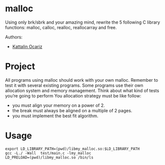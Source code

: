 # malloc
Using only brk/sbrk and your amazing mind, rewrite the 5 following C library functions: malloc, calloc,
realloc, reallocarray and free.

Authors:
* [Kattalin Ocariz](https://github.com/kocariz)
# Project
All programs using malloc should work with your own malloc. Remember to test it with
several existing programs.
Some programs use their own allocation system and memory management. Think
about what kind of tests you’re going to perform
You allocation strategy must be like follow:
* you must align your memory on a power of 2.
* the break must always be aligned on a multiple of 2 pages.
* you must implement the best fit algorithm.
# Usage
```
export LD_LIBRARY_PATH=(pwd)/libmy_malloc.so:$LD_LIBRARY_PATH
gcc -L./ -Wall  test/main.c -lmy_malloc
LD_PRELOAD=(pwd)/libmy_malloc.so /bin/ls
```
